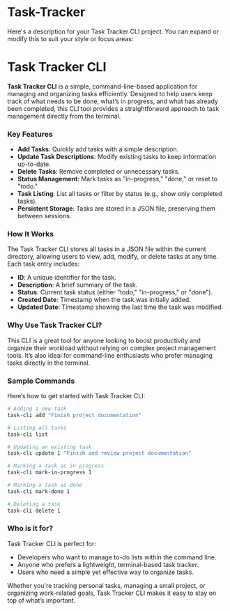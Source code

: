 # Task-Tracker
Here's a description for your Task Tracker CLI project. You can expand or modify this to suit your style or focus areas:

# Task Tracker CLI

**Task Tracker CLI** is a simple, command-line-based application for managing and organizing tasks efficiently. Designed to help users keep track of what needs to be done, what’s in progress, and what has already been completed, this CLI tool provides a straightforward approach to task management directly from the terminal.

### Key Features

- **Add Tasks**: Quickly add tasks with a simple description.
- **Update Task Descriptions**: Modify existing tasks to keep information up-to-date.
- **Delete Tasks**: Remove completed or unnecessary tasks.
- **Status Management**: Mark tasks as "in-progress," "done," or reset to "todo."
- **Task Listing**: List all tasks or filter by status (e.g., show only completed tasks).
- **Persistent Storage**: Tasks are stored in a JSON file, preserving them between sessions.

### How It Works

The Task Tracker CLI stores all tasks in a JSON file within the current directory, allowing users to view, add, modify, or delete tasks at any time. Each task entry includes:

- **ID**: A unique identifier for the task.
- **Description**: A brief summary of the task.
- **Status**: Current task status (either "todo," "in-progress," or "done").
- **Created Date**: Timestamp when the task was initially added.
- **Updated Date**: Timestamp showing the last time the task was modified.

### Why Use Task Tracker CLI?

This CLI is a great tool for anyone looking to boost productivity and organize their workload without relying on complex project management tools. It’s also ideal for command-line enthusiasts who prefer managing tasks directly in the terminal.

### Sample Commands

Here’s how to get started with Task Tracker CLI:

```bash
# Adding a new task
task-cli add "Finish project documentation"

# Listing all tasks
task-cli list

# Updating an existing task
task-cli update 1 "Finish and review project documentation"

# Marking a task as in progress
task-cli mark-in-progress 1

# Marking a task as done
task-cli mark-done 1

# Deleting a task
task-cli delete 1
```

### Who is it for?

Task Tracker CLI is perfect for:
- Developers who want to manage to-do lists within the command line.
- Anyone who prefers a lightweight, terminal-based task tracker.
- Users who need a simple yet effective way to organize tasks.

Whether you're tracking personal tasks, managing a small project, or organizing work-related goals, Task Tracker CLI makes it easy to stay on top of what’s important.
